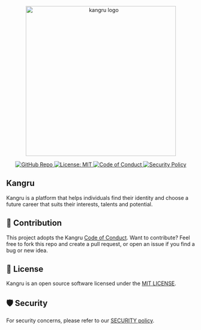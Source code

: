 <p align="center"><a href="https://github.com/rafidhp/kangru" target="_blank"><img src="https://ik.imagekit.io/rafidhp/kangru/kangru-logo.png?updatedAt=1751813422158" width="400" alt="kangru logo"></a></p>

<p align="center">
    <a href="https://github.com/rafidhp/kangru">
        <img src="https://img.shields.io/badge/GitHub-kangru-blue?logo=github&style=flat-square" alt="GitHub Repo">
    </a>
    <a href="https://opensource.org/licenses/MIT">
        <img src="https://img.shields.io/badge/License-MIT-yellow.svg" alt="License: MIT">
    </a>
    <a href="https://www.contributor-covenant.org/version/2/0/code_of_conduct/">
    <img src="https://img.shields.io/badge/Code%20of%20Conduct-Contributor%20Covenant-ff69b4.svg" alt="Code of Conduct">
  </a>
  <a href="./SECURITY.md">
    <img src="https://img.shields.io/badge/🔒%20Security-Policy-blue?style=flat-square" alt="Security Policy">
  </a>
</p>

## Kangru

Kangru is a platform that helps individuals find their identity and choose a future career that suits their interests, talents and potential.

## 🤝 Contribution

This project adopts the Kangru <a href="CODE_OF_CONDUCT.md">Code of Conduct</a>.
Want to contribute? Feel free to fork this repo and create a pull request, or open an issue if you find a bug or new idea.

## 📃 License

Kangru is an open source software licensed under the <a href="LICENSE">MIT LICENSE</a>.

## 🛡️ Security

For security concerns, please refer to our [SECURITY policy](SECURITY.md).
